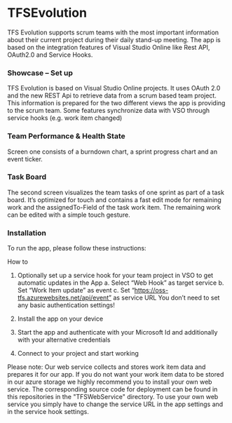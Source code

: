 # TFSEvolution
TFS Evolution supports scrum teams with the most important information about their current project during their daily stand-up meeting. The app is based on the integration features of Visual Studio Online like Rest API, OAuth2.0 and Service Hooks.


### Showcase – Set up

TFS Evolution is based on Visual Studio Online projects. It uses OAuth 2.0 and the new REST Api to retrieve data from a scrum based team project. This information is prepared for the two different views the app is providing to the scrum team. Some features synchronize data with VSO through service hooks (e.g. work item changed)


### Team Performance & Health State
Screen one consists of a burndown chart, a sprint progress chart and an event ticker.


### Task Board
The second screen visualizes the team tasks of one sprint as part of a task board. It’s optimized for touch and contains a fast edit mode for remaining work and the assignedTo-Field of the task work item. The remaining work can be edited with a simple touch gesture.


### Installation
To run the app, please follow these instructions:
 
How to
1.    Optionally set up a service hook for your team project in VSO to get automatic updates in the App
a.    Select “Web Hook” as target service
b.    Set “Work Item update” as event
c.     Set “https://oss-tfs.azurewebsites.net/api/event” as service URL
You don’t need to set any basic authentication settings!

2.    Install the app on your device
3.    Start the app and authenticate with your Microsoft Id and additionally with your alternative credentials
4.    Connect to your project and start working
 
Please note: 
Our web service collects and stores work item data and prepares it for our app. If you do not want your work item data to be stored in our azure storage we highly recommend you to install your own web service. The corresponding source code for deployment can be found in this repositories in the "TFSWebService" directory. 
To use your own web service you simply have to change the service URL in the app settings and in the service hook settings.
